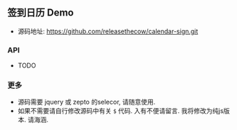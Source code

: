 ## 签到日历 Demo

  - 源码地址: https://github.com/releasethecow/calendar-sign.git

### API
  - TODO

### 更多
  - 源码需要 jquery 或 zepto 的selecor, 请随意使用.
  - 如果不需要请自行修改源码中有关 `$` 代码. 入有不便请留言. 我将修改为纯js版本. 请海涵.